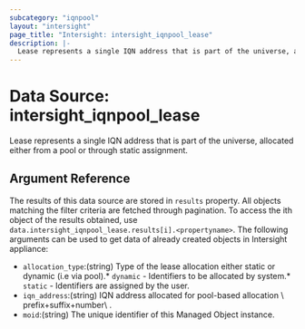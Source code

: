 ```yaml
---
subcategory: "iqnpool"
layout: "intersight"
page_title: "Intersight: intersight_iqnpool_lease"
description: |-
  Lease represents a single IQN address that is part of the universe, allocated either from a pool or through static assignment.
---
```


# Data Source: intersight_iqnpool_lease
Lease represents a single IQN address that is part of the universe, allocated either from a pool or through static assignment.
## Argument Reference
The results of this data source are stored in `results` property.
All objects matching the filter criteria are fetched through pagination.
To access the ith object of the results obtained, use `data.intersight_iqnpool_lease.results[i].<propertyname>`.
The following arguments can be used to get data of already created objects in Intersight appliance:
* `allocation_type`:(string) Type of the lease allocation either static or dynamic (i.e via pool).* `dynamic` - Identifiers to be allocated by system.* `static` - Identifiers are assigned by the user. 
* `iqn_address`:(string) IQN address allocated for pool-based allocation \ prefix+suffix+number\ . 
* `moid`:(string) The unique identifier of this Managed Object instance. 
 